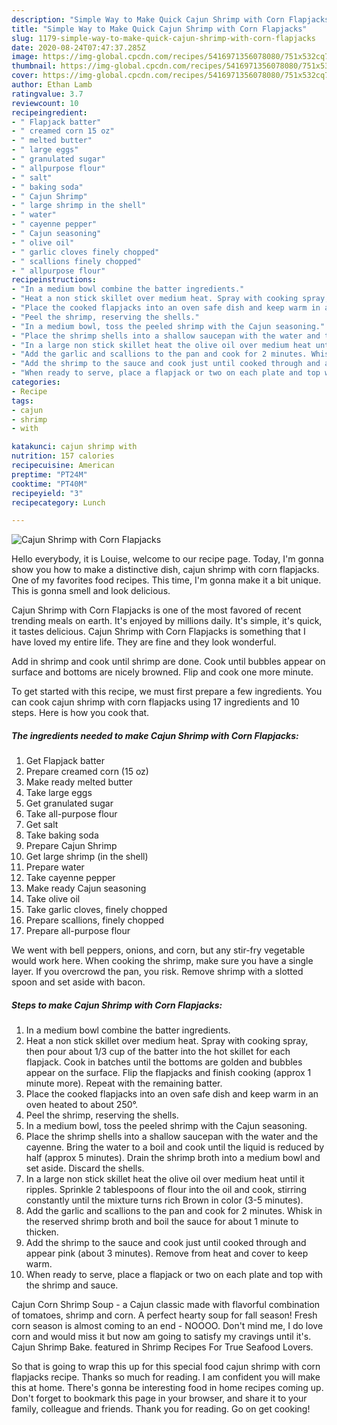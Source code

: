 ```yaml
---
description: "Simple Way to Make Quick Cajun Shrimp with Corn Flapjacks"
title: "Simple Way to Make Quick Cajun Shrimp with Corn Flapjacks"
slug: 1179-simple-way-to-make-quick-cajun-shrimp-with-corn-flapjacks
date: 2020-08-24T07:47:37.285Z
image: https://img-global.cpcdn.com/recipes/5416971356078080/751x532cq70/cajun-shrimp-with-corn-flapjacks-recipe-main-photo.jpg
thumbnail: https://img-global.cpcdn.com/recipes/5416971356078080/751x532cq70/cajun-shrimp-with-corn-flapjacks-recipe-main-photo.jpg
cover: https://img-global.cpcdn.com/recipes/5416971356078080/751x532cq70/cajun-shrimp-with-corn-flapjacks-recipe-main-photo.jpg
author: Ethan Lamb
ratingvalue: 3.7
reviewcount: 10
recipeingredient:
- " Flapjack batter"
- " creamed corn 15 oz"
- " melted butter"
- " large eggs"
- " granulated sugar"
- " allpurpose flour"
- " salt"
- " baking soda"
- " Cajun Shrimp"
- " large shrimp in the shell"
- " water"
- " cayenne pepper"
- " Cajun seasoning"
- " olive oil"
- " garlic cloves finely chopped"
- " scallions finely chopped"
- " allpurpose flour"
recipeinstructions:
- "In a medium bowl combine the batter ingredients."
- "Heat a non stick skillet over medium heat. Spray with cooking spray, then pour about 1/3 cup of the batter into the hot skillet for each flapjack. Cook in batches until the bottoms are golden and bubbles appear on the surface. Flip the flapjacks and finish cooking (approx 1 minute more). Repeat with the remaining batter."
- "Place the cooked flapjacks into an oven safe dish and keep warm in an oven heated to about 250°."
- "Peel the shrimp, reserving the shells."
- "In a medium bowl, toss the peeled shrimp with the Cajun seasoning."
- "Place the shrimp shells into a shallow saucepan with the water and the cayenne. Bring the water to a boil and cook until the liquid is reduced by half (approx 5 minutes). Drain the shrimp broth into a medium bowl and set aside. Discard the shells."
- "In a large non stick skillet heat the olive oil over medium heat until it ripples. Sprinkle 2 tablespoons of flour into the oil and cook, stirring constantly until the mixture turns rich Brown in color (3-5 minutes)."
- "Add the garlic and scallions to the pan and cook for 2 minutes. Whisk in the reserved shrimp broth and boil the sauce for about 1 minute to thicken."
- "Add the shrimp to the sauce and cook just until cooked through and appear pink (about 3 minutes). Remove from heat and cover to keep warm."
- "When ready to serve, place a flapjack or two on each plate and top with the shrimp and sauce."
categories:
- Recipe
tags:
- cajun
- shrimp
- with

katakunci: cajun shrimp with 
nutrition: 157 calories
recipecuisine: American
preptime: "PT24M"
cooktime: "PT40M"
recipeyield: "3"
recipecategory: Lunch

---
```



![Cajun Shrimp with Corn Flapjacks](https://img-global.cpcdn.com/recipes/5416971356078080/751x532cq70/cajun-shrimp-with-corn-flapjacks-recipe-main-photo.jpg)

Hello everybody, it is Louise, welcome to our recipe page. Today, I'm gonna show you how to make a distinctive dish, cajun shrimp with corn flapjacks. One of my favorites food recipes. This time, I'm gonna make it a bit unique. This is gonna smell and look delicious.

Cajun Shrimp with Corn Flapjacks is one of the most favored of recent trending meals on earth. It's enjoyed by millions daily. It's simple, it's quick, it tastes delicious. Cajun Shrimp with Corn Flapjacks is something that I have loved my entire life. They are fine and they look wonderful.

Add in shrimp and cook until shrimp are done. Cook until bubbles appear on surface and bottoms are nicely browned. Flip and cook one more minute.


To get started with this recipe, we must first prepare a few ingredients. You can cook cajun shrimp with corn flapjacks using 17 ingredients and 10 steps. Here is how you cook that.

<!--inarticleads1-->

##### The ingredients needed to make Cajun Shrimp with Corn Flapjacks:

1. Get  Flapjack batter
1. Prepare  creamed corn (15 oz)
1. Make ready  melted butter
1. Take  large eggs
1. Get  granulated sugar
1. Take  all-purpose flour
1. Get  salt
1. Take  baking soda
1. Prepare  Cajun Shrimp
1. Get  large shrimp (in the shell)
1. Prepare  water
1. Take  cayenne pepper
1. Make ready  Cajun seasoning
1. Take  olive oil
1. Take  garlic cloves, finely chopped
1. Prepare  scallions, finely chopped
1. Prepare  all-purpose flour


We went with bell peppers, onions, and corn, but any stir-fry vegetable would work here. When cooking the shrimp, make sure you have a single layer. If you overcrowd the pan, you risk. Remove shrimp with a slotted spoon and set aside with bacon. 

<!--inarticleads2-->

##### Steps to make Cajun Shrimp with Corn Flapjacks:

1. In a medium bowl combine the batter ingredients.
1. Heat a non stick skillet over medium heat. Spray with cooking spray, then pour about 1/3 cup of the batter into the hot skillet for each flapjack. Cook in batches until the bottoms are golden and bubbles appear on the surface. Flip the flapjacks and finish cooking (approx 1 minute more). Repeat with the remaining batter.
1. Place the cooked flapjacks into an oven safe dish and keep warm in an oven heated to about 250°.
1. Peel the shrimp, reserving the shells.
1. In a medium bowl, toss the peeled shrimp with the Cajun seasoning.
1. Place the shrimp shells into a shallow saucepan with the water and the cayenne. Bring the water to a boil and cook until the liquid is reduced by half (approx 5 minutes). Drain the shrimp broth into a medium bowl and set aside. Discard the shells.
1. In a large non stick skillet heat the olive oil over medium heat until it ripples. Sprinkle 2 tablespoons of flour into the oil and cook, stirring constantly until the mixture turns rich Brown in color (3-5 minutes).
1. Add the garlic and scallions to the pan and cook for 2 minutes. Whisk in the reserved shrimp broth and boil the sauce for about 1 minute to thicken.
1. Add the shrimp to the sauce and cook just until cooked through and appear pink (about 3 minutes). Remove from heat and cover to keep warm.
1. When ready to serve, place a flapjack or two on each plate and top with the shrimp and sauce.


Cajun Corn Shrimp Soup - a Cajun classic made with flavorful combination of tomatoes, shrimp and corn. A perfect hearty soup for fall season! Fresh corn season is almost coming to an end - NOOOO. Don&#39;t mind me, I do love corn and would miss it but now am going to satisfy my cravings until it&#39;s. Cajun Shrimp Bake. featured in Shrimp Recipes For True Seafood Lovers. 

So that is going to wrap this up for this special food cajun shrimp with corn flapjacks recipe. Thanks so much for reading. I am confident you will make this at home. There's gonna be interesting food in home recipes coming up. Don't forget to bookmark this page in your browser, and share it to your family, colleague and friends. Thank you for reading. Go on get cooking!
